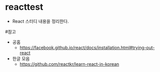 # reacttest
- React 스터디 내용을 정리한다.

#참고
- 공홈
	- https://facebook.github.io/react/docs/installation.html#trying-out-react
- 한글 모음
	- https://github.com/reactkr/learn-react-in-korean
